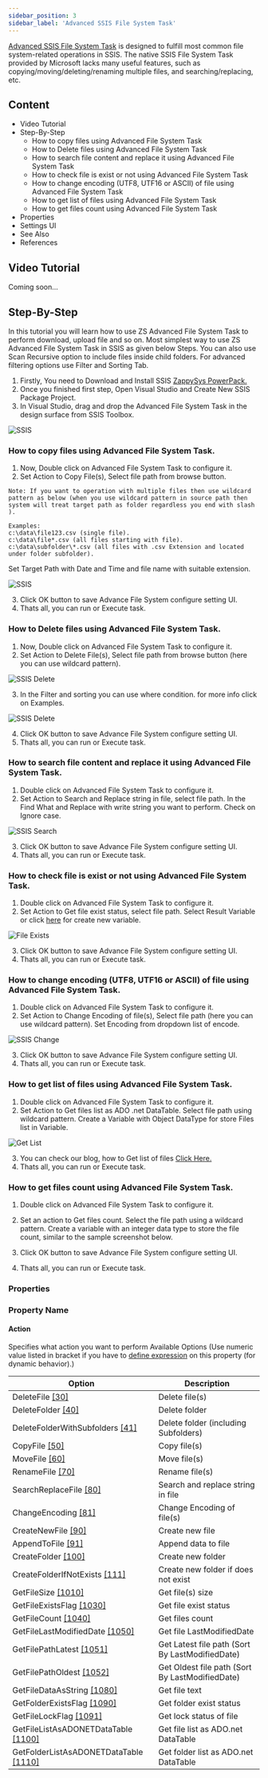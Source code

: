 ```yaml
---
sidebar_position: 3
sidebar_label: 'Advanced SSIS File System Task'
---
```


[Advanced SSIS File System Task](https://zappysys.com/products/ssis-powerpack/ssis-file-system-task-advanced/) is designed to fulfill most common file system-related operations in SSIS. The native SSIS File System Task provided by Microsoft lacks many useful features, such as copying/moving/deleting/renaming multiple files, and searching/replacing, etc.


## Content

- Video Tutorial
- Step-By-Step
    - How to copy files using Advanced File System Task
    - How to Delete files using Advanced File System Task
    - How to search file content and replace it using Advanced File System Task
    - How to check file is exist or not using Advanced File System Task
    - How to change encoding (UTF8, UTF16 or ASCII) of file using Advanced File System Task
    - How to get list of files using Advanced File System Task
    - How to get files count using Advanced File System Task
- Properties
- Settings UI
- See Also
- References


## Video Tutorial

Coming soon...

## Step-By-Step
In this tutorial you will learn how to use ZS Advanced File System Task to perform download, upload file and so on. Most simplest way to use ZS Advanced File System Task in SSIS as given below Steps. You can also use Scan Recursive option to include files inside child folders. For advanced filtering options use Filter and Sorting Tab.
1. Firstly, You need to Download and Install SSIS [ZappySys PowerPack.](https://zappysys.com/products/ssis-powerpack/download)
2. Once you finished first step, Open Visual Studio and Create New SSIS Package Project.
3. In Visual Studio, drag and drop the Advanced File System Task in the design surface from SSIS Toolbox.

![SSIS](/img/ssis-drag-and-drop-zs-advanced-file-system-task.png)

### How to copy files using Advanced File System Task.
1. Now, Double click on Advanced File System Task to configure it.
2. Set Action to Copy File(s), Select file path from browse button.

```
Note: If you want to operation with multiple files then use wildcard pattern as below (when you use wildcard pattern in source path then system will treat target path as folder regardless you end with slash ).

Examples:
c:\data\file123.csv (single file).
c:\data\file*.csv (all files starting with file).
c:\data\subfolder\*.csv (all files with .csv Extension and located under folder subfolder).
```

Set Target Path with Date and Time and file name with suitable extension.

![SSIS](/img/ssis-copy-multiple-files-wildcard-file-system-task.png)

3. Click OK button to save Advance File System configure setting UI.
4. Thats all, you can run or Execute task.

### How to Delete files using Advanced File System Task.

1. Now, Double click on Advanced File System Task to configure it.
2. Set Action to Delete File(s), Select file path from browse button (here you can use wildcard pattern).

![SSIS Delete](/img/ssis-delete-multiple-files-wildcard-file-system-task.png)

3. In the Filter and sorting you can use where condition. for more info click on Examples.

![SSIS Delete](/img/ssis-delete-files-older-than-certain-days-file-system-task.png)

4. Click OK button to save Advance File System configure setting UI.
5. Thats all, you can run or Execute task.

### How to search file content and replace it using Advanced File System Task.

1. Double click on Advanced File System Task to configure it.
2. Set Action to Search and Replace string in file, select file path. In the Find What and Replace with write string you want to perform. Check on Ignore case.

![SSIS Search](/img/ssis-file-search-replace.png)

3. Click OK button to save Advance File System configure setting UI.
4. Thats all, you can run or Execute task.

### How to check file is exist or not using Advanced File System Task.

1. Double click on Advanced File System Task to configure it.
2. Set Action to Get file exist status, select file path. Select Result Variable or click [here](https://zappysys.com/blog/get-api-data-with-dynamic-url-and-load-into-sql-server/#Create_a_variable) for create new variable.

![File Exists](/img/ssis-check-file-exists-file-system-task.png)

3. Click OK button to save Advance File System configure setting UI.
4. Thats all, you can run or Execute task.

### How to change encoding (UTF8, UTF16 or ASCII) of file using Advanced File System Task.

1. Double click on Advanced File System Task to configure it.
2. Set Action to Change Encoding of file(s), Select file path (here you can use wildcard pattern). Set Encoding from dropdown list of encode.

![SSIS Change](/img/ssis-change-file-encoding-to-utf8-utf16-ascii-multiple-files-wildcard-file-system-task.png)

3. Click OK button to save Advance File System configure setting UI.
4. Thats all, you can run or Execute task.

### How to get list of files using Advanced File System Task.

1. Double click on Advanced File System Task to configure it.
2. Set Action to Get files list as ADO .net DataTable. Select file path using wildcard pattern. Create a Variable with Object DataType for store Files list in Variable.

![Get List](/img/ssis-get-file-list-as-recordset-for-looping.png)

3. You can check our blog, how to Get list of files [Click Here.](https://zappysys.com/blog/get-list-of-files-and-folders-in-ssis-for-looping/#How_to_get_list_of_files_in_SSIS)
4. Thats all, you can run or Execute task.

### How to get files count using Advanced File System Task.

1. Double click on Advanced File System Task to configure it.
2. Set an action to Get files count. Select the file path using a wildcard pattern. Create a variable with an integer data type to store the file count, similar to the sample screenshot below.

3. Click OK button to save Advance File System configure setting UI.
4. Thats all, you can run or Execute task.


### Properties

### Property Name
#### Action

Specifies what action you want to perform
Available Options (Use numeric value listed in bracket if you have to [define expression](https://zappysys.com/links/?id=10099) on this property (for dynamic behavior).)

| Option                        | Description                                           |
|-------------------------------|-------------------------------------------------------|
| DeleteFile [[30]](https://zappysys.com/links/?id=10099)               | Delete file(s)                                        |
| DeleteFolder [[40]](https://zappysys.com/links/?id=10099)             | Delete folder                                         |
| DeleteFolderWithSubfolders [[41]](https://zappysys.com/links/?id=10099) | Delete folder (including Subfolders)                |
| CopyFile [[50]](https://zappysys.com/links/?id=10099)                 | Copy file(s)                                          |
| MoveFile [[60]](https://zappysys.com/links/?id=10099)                 | Move file(s)                                          |
| RenameFile [[70]](https://zappysys.com/links/?id=10099)               | Rename file(s)                                        |
| SearchReplaceFile [[80]](https://zappysys.com/links/?id=10099)        | Search and replace string in file                     |
| ChangeEncoding [[81]](https://zappysys.com/links/?id=10099)           | Change Encoding of file(s)                            |
| CreateNewFile [[90]](https://zappysys.com/links/?id=10099)            | Create new file                                       |
| AppendToFile [[91]](https://zappysys.com/links/?id=10099)             | Append data to file                                   |
| CreateFolder [[100]](https://zappysys.com/links/?id=10099)            | Create new folder                                     |
| CreateFolderIfNotExists [[111]](https://zappysys.com/links/?id=10099) | Create new folder if does not exist                   |
| GetFileSize [[1010]](https://zappysys.com/links/?id=10099)            | Get file(s) size                                      |
| GetFileExistsFlag [[1030]](https://zappysys.com/links/?id=10099)      | Get file exist status                                 |
| GetFileCount [[1040]](https://zappysys.com/links/?id=10099)           | Get files count                                       |
| GetFileLastModifiedDate [[1050]](https://zappysys.com/links/?id=10099) | Get file LastModifiedDate                           |
| GetFilePathLatest [[1051]](https://zappysys.com/links/?id=10099)      | Get Latest file path (Sort By LastModifiedDate)       |
| GetFilePathOldest [[1052]](https://zappysys.com/links/?id=10099)      | Get Oldest file path (Sort By LastModifiedDate)       |
| GetFileDataAsString [[1080]](https://zappysys.com/links/?id=10099)    | Get file text                                         |
| GetFolderExistsFlag [[1090]](https://zappysys.com/links/?id=10099)    | Get folder exist status                               |
| GetFileLockFlag [[1091]](https://zappysys.com/links/?id=10099)        | Get lock status of file                               |
| GetFileListAsADONETDataTable [[1100]](https://zappysys.com/links/?id=10099) | Get file list as ADO.net DataTable              |
| GetFolderListAsADONETDataTable [[1110]](https://zappysys.com/links/?id=10099) | Get folder list as ADO.net DataTable           |



